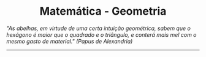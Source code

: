 <h1 align="center">Matemática - Geometria</h1>

_"As abelhas, em virtude de uma certa intuição geométrica, sabem que o hexágono é maior que o quadrado e o triângulo, e conterá mais mel com o mesmo gasto de material." (Papus de Alexandria)_

---
